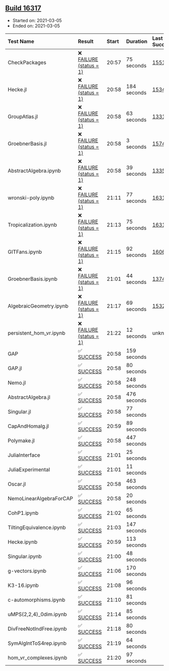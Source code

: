 ## [Build 16317](https://oscarci.mathematik.uni-kl.de/job/oscar/16317/)

* Started on: 2021-03-05
* Ended on: 2021-03-05

| Test Name    | Result | Start | Duration | Last Success | First Failure |
|:-------------|:-------|:------|:---------|:-------------|:--------------|
| CheckPackages | ❌ [FAILURE (status = 1)](https://oscarci.mathematik.uni-kl.de/job/oscar/16317/artifact/logs/build-16317/CheckPackages.log) | 20:57 | 75 seconds | [15514](https://oscarci.mathematik.uni-kl.de/job/oscar/15514/) | [15515](https://oscarci.mathematik.uni-kl.de/job/oscar/15515/) |
| Hecke.jl | ❌ [FAILURE (status = 1)](https://oscarci.mathematik.uni-kl.de/job/oscar/16317/artifact/logs/build-16317/Hecke.jl.log) | 20:58 | 184 seconds | [15344](https://oscarci.mathematik.uni-kl.de/job/oscar/15344/) | [15348](https://oscarci.mathematik.uni-kl.de/job/oscar/15348/) |
| GroupAtlas.jl | ❌ [FAILURE (status = 1)](https://oscarci.mathematik.uni-kl.de/job/oscar/16317/artifact/logs/build-16317/GroupAtlas.jl.log) | 20:58 | 63 seconds | [13311](https://oscarci.mathematik.uni-kl.de/job/oscar/13311/) | [13312](https://oscarci.mathematik.uni-kl.de/job/oscar/13312/) |
| GroebnerBasis.jl | ❌ [FAILURE (status = 1)](https://oscarci.mathematik.uni-kl.de/job/oscar/16317/artifact/logs/build-16317/GroebnerBasis.jl.log) | 20:58 | 3 seconds | [15745](https://oscarci.mathematik.uni-kl.de/job/oscar/15745/) | [15746](https://oscarci.mathematik.uni-kl.de/job/oscar/15746/) |
| AbstractAlgebra.ipynb | ❌ [FAILURE (status = 1)](https://oscarci.mathematik.uni-kl.de/job/oscar/16317/artifact/logs/build-16317/AbstractAlgebra.ipynb.log) | 20:58 | 39 seconds | [13355](https://oscarci.mathematik.uni-kl.de/job/oscar/13355/) | [13356](https://oscarci.mathematik.uni-kl.de/job/oscar/13356/) |
| wronski-poly.ipynb | ❌ [FAILURE (status = 1)](https://oscarci.mathematik.uni-kl.de/job/oscar/16317/artifact/logs/build-16317/wronski-poly.ipynb.log) | 21:11 | 77 seconds | [16315](https://oscarci.mathematik.uni-kl.de/job/oscar/16315/) | [16316](https://oscarci.mathematik.uni-kl.de/job/oscar/16316/) |
| Tropicalization.ipynb | ❌ [FAILURE (status = 1)](https://oscarci.mathematik.uni-kl.de/job/oscar/16317/artifact/logs/build-16317/Tropicalization.ipynb.log) | 21:13 | 75 seconds | [16315](https://oscarci.mathematik.uni-kl.de/job/oscar/16315/) | [16316](https://oscarci.mathematik.uni-kl.de/job/oscar/16316/) |
| GITFans.ipynb | ❌ [FAILURE (status = 1)](https://oscarci.mathematik.uni-kl.de/job/oscar/16317/artifact/logs/build-16317/GITFans.ipynb.log) | 21:15 | 92 seconds | [16068](https://oscarci.mathematik.uni-kl.de/job/oscar/16068/) | [16069](https://oscarci.mathematik.uni-kl.de/job/oscar/16069/) |
| GroebnerBasis.ipynb | ❌ [FAILURE (status = 1)](https://oscarci.mathematik.uni-kl.de/job/oscar/16317/artifact/logs/build-16317/GroebnerBasis.ipynb.log) | 21:01 | 44 seconds | [13748](https://oscarci.mathematik.uni-kl.de/job/oscar/13748/) | [13749](https://oscarci.mathematik.uni-kl.de/job/oscar/13749/) |
| AlgebraicGeometry.ipynb | ❌ [FAILURE (status = 1)](https://oscarci.mathematik.uni-kl.de/job/oscar/16317/artifact/logs/build-16317/AlgebraicGeometry.ipynb.log) | 21:17 | 69 seconds | [15322](https://oscarci.mathematik.uni-kl.de/job/oscar/15322/) | [15323](https://oscarci.mathematik.uni-kl.de/job/oscar/15323/) |
| persistent_hom_vr.ipynb | ❌ [FAILURE (status = 1)](https://oscarci.mathematik.uni-kl.de/job/oscar/16317/artifact/logs/build-16317/persistent_hom_vr.ipynb.log) | 21:22 | 12 seconds | unknown | unknown |
| GAP | ✅ [SUCCESS](https://oscarci.mathematik.uni-kl.de/job/oscar/16317/artifact/logs/build-16317/GAP.log) | 20:58 | 159 seconds |  |  |
| GAP.jl | ✅ [SUCCESS](https://oscarci.mathematik.uni-kl.de/job/oscar/16317/artifact/logs/build-16317/GAP.jl.log) | 20:58 | 80 seconds |  |  |
| Nemo.jl | ✅ [SUCCESS](https://oscarci.mathematik.uni-kl.de/job/oscar/16317/artifact/logs/build-16317/Nemo.jl.log) | 20:58 | 248 seconds |  |  |
| AbstractAlgebra.jl | ✅ [SUCCESS](https://oscarci.mathematik.uni-kl.de/job/oscar/16317/artifact/logs/build-16317/AbstractAlgebra.jl.log) | 20:58 | 476 seconds |  |  |
| Singular.jl | ✅ [SUCCESS](https://oscarci.mathematik.uni-kl.de/job/oscar/16317/artifact/logs/build-16317/Singular.jl.log) | 20:58 | 77 seconds |  |  |
| CapAndHomalg.jl | ✅ [SUCCESS](https://oscarci.mathematik.uni-kl.de/job/oscar/16317/artifact/logs/build-16317/CapAndHomalg.jl.log) | 20:59 | 89 seconds |  |  |
| Polymake.jl | ✅ [SUCCESS](https://oscarci.mathematik.uni-kl.de/job/oscar/16317/artifact/logs/build-16317/Polymake.jl.log) | 20:58 | 447 seconds |  |  |
| JuliaInterface | ✅ [SUCCESS](https://oscarci.mathematik.uni-kl.de/job/oscar/16317/artifact/logs/build-16317/JuliaInterface.log) | 21:01 | 25 seconds |  |  |
| JuliaExperimental | ✅ [SUCCESS](https://oscarci.mathematik.uni-kl.de/job/oscar/16317/artifact/logs/build-16317/JuliaExperimental.log) | 21:01 | 11 seconds |  |  |
| Oscar.jl | ✅ [SUCCESS](https://oscarci.mathematik.uni-kl.de/job/oscar/16317/artifact/logs/build-16317/Oscar.jl.log) | 20:58 | 463 seconds |  |  |
| NemoLinearAlgebraForCAP | ✅ [SUCCESS](https://oscarci.mathematik.uni-kl.de/job/oscar/16317/artifact/logs/build-16317/NemoLinearAlgebraForCAP.log) | 20:58 | 20 seconds |  |  |
| CohP1.ipynb | ✅ [SUCCESS](https://oscarci.mathematik.uni-kl.de/job/oscar/16317/artifact/logs/build-16317/CohP1.ipynb.log) | 21:02 | 65 seconds |  |  |
| TiltingEquivalence.ipynb | ✅ [SUCCESS](https://oscarci.mathematik.uni-kl.de/job/oscar/16317/artifact/logs/build-16317/TiltingEquivalence.ipynb.log) | 21:03 | 147 seconds |  |  |
| Hecke.ipynb | ✅ [SUCCESS](https://oscarci.mathematik.uni-kl.de/job/oscar/16317/artifact/logs/build-16317/Hecke.ipynb.log) | 20:59 | 113 seconds |  |  |
| Singular.ipynb | ✅ [SUCCESS](https://oscarci.mathematik.uni-kl.de/job/oscar/16317/artifact/logs/build-16317/Singular.ipynb.log) | 21:00 | 48 seconds |  |  |
| g-vectors.ipynb | ✅ [SUCCESS](https://oscarci.mathematik.uni-kl.de/job/oscar/16317/artifact/logs/build-16317/g-vectors.ipynb.log) | 21:06 | 170 seconds |  |  |
| K3-16.ipynb | ✅ [SUCCESS](https://oscarci.mathematik.uni-kl.de/job/oscar/16317/artifact/logs/build-16317/K3-16.ipynb.log) | 21:08 | 96 seconds |  |  |
| c-automorphisms.ipynb | ✅ [SUCCESS](https://oscarci.mathematik.uni-kl.de/job/oscar/16317/artifact/logs/build-16317/c-automorphisms.ipynb.log) | 21:10 | 81 seconds |  |  |
| uMPS(2,2,4)_0dim.ipynb | ✅ [SUCCESS](https://oscarci.mathematik.uni-kl.de/job/oscar/16317/artifact/logs/build-16317/uMPS-2-2-4-_0dim.ipynb.log) | 21:14 | 85 seconds |  |  |
| DivFreeNotIndFree.ipynb | ✅ [SUCCESS](https://oscarci.mathematik.uni-kl.de/job/oscar/16317/artifact/logs/build-16317/DivFreeNotIndFree.ipynb.log) | 21:18 | 80 seconds |  |  |
| SymAlgIntToS4rep.ipynb | ✅ [SUCCESS](https://oscarci.mathematik.uni-kl.de/job/oscar/16317/artifact/logs/build-16317/SymAlgIntToS4rep.ipynb.log) | 21:19 | 64 seconds |  |  |
| hom_vr_complexes.ipynb | ✅ [SUCCESS](https://oscarci.mathematik.uni-kl.de/job/oscar/16317/artifact/logs/build-16317/hom_vr_complexes.ipynb.log) | 21:20 | 97 seconds |  |  |
